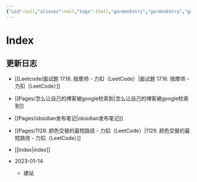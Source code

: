 ```yaml
---
{"uid":null,"aliases":null,"tags":[null,"gardenEntry","gardenEntry","gardenEntry"],"source":null,"created":"2023-01-14 18:31:30","updated":"2023-02-16 15:26:53","title":"Index","dg-publish":true,"dg-home":true,"permalink":"/index/","dgPassFrontmatter":true}
---
```



# Index

## 更新日志

- [[Leetcode/面试题 17.16. 按摩师 - 力扣（LeetCode）\|面试题 17.16. 按摩师 - 力扣（LeetCode）]]
- [[Pages/怎么让自己的博客被google检索到\|怎么让自己的博客被google检索到]]
- [[Pages/obsidian发布笔记\|obsidian发布笔记]]
- [[Pages/1129. 颜色交替的最短路径 - 力扣（LeetCode）\|1129. 颜色交替的最短路径 - 力扣（LeetCode）]]
- [[index\|index]]


- 2023-01-14
	- 建站
